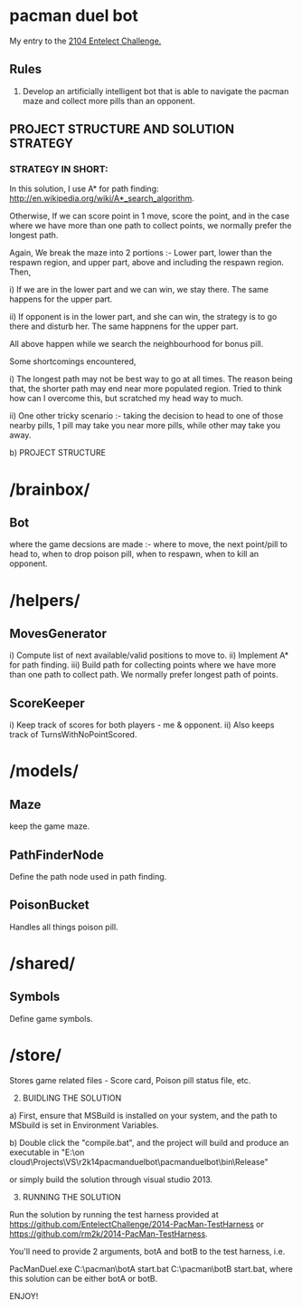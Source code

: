 pacman duel bot
===============

My entry to the <a href="http://challenge.entelect.co.za/" target="_blank">2104 Entelect Challenge.</a>


## Rules
1. Develop an artificially intelligent bot that is able to navigate the pacman maze and collect more pills than an opponent.

## PROJECT STRUCTURE AND SOLUTION STRATEGY

### STRATEGY IN SHORT:

In this solution, I use A* for path finding: http://en.wikipedia.org/wiki/A*_search_algorithm.

Otherwise,
If we can score point in 1 move, score the point, and in the case where we have more than one path to collect points, we normally prefer the longest path.

Again,
We break the maze into 2 portions :- Lower part, lower than the respawn region, and upper part, above and including the respawn region. Then,

i) If we are in the lower part and we can win, we stay there. The same happens for the upper part.

ii) If opponent is in the lower part, and she can win, the strategy is to go there and disturb her. The same happnens for the upper part.

All above happen while we search the neighbourhood for bonus pill.

Some shortcomings encountered,

i) The longest path may not be best way to go at all times. The reason being that, the shorter path may end near more populated region. Tried to think how can I overcome this, but scratched my head way to much.

ii) One other tricky scenario :- taking the decision to head to one of those nearby pills, 1 pill may take you near more pills, while other may take you away.
    

b) PROJECT STRUCTURE

/brainbox/
=================================================================

Bot
----
where the game decsions are made :- where to move, the next point/pill to head to, when to drop poison pill, when to respawn, when to kill an opponent.


/helpers/
=================================================================

MovesGenerator
------
i)   Compute list of next available/valid positions to move to.
ii)  Implement A* for path finding.
iii) Build path for collecting points where we have more than one path to collect path. We normally prefer longest path of points.
 
ScoreKeeper
----------
i)  Keep track of scores for both players - me & opponent.
ii) Also keeps track of TurnsWithNoPointScored.


/models/
=================================================================

Maze
-----
keep the game maze.


PathFinderNode
---------------
Define the path node used in path finding.


PoisonBucket
-------------
Handles all things poison pill.


/shared/
=================================================================

Symbols
--------
Define game symbols.


/store/
=================================================================

Stores game related files - Score card, Poison pill status file, etc.


2. BUIDLING THE SOLUTION

a) First, ensure that MSBuild is installed on your system, and the path to MSbuild is set in Environment Variables.

b) Double click the "compile.bat", and the project will build and produce an executable in "E:\on cloud\Projects\VS\r2k14pacmanduelbot\pacmanduelbot\bin\Release"

or simply build the solution through visual studio 2013.


3. RUNNING THE SOLUTION

 Run the solution by running the test harness provided at https://github.com/EntelectChallenge/2014-PacMan-TestHarness or https://github.com/rm2k/2014-PacMan-TestHarness.

You'll need to provide 2 arguments, botA and botB to the test harness, i.e.

PacManDuel.exe C:\pacman\botA start.bat C:\pacman\botB start.bat, where this solution can be either botA or botB. 

ENJOY!	
